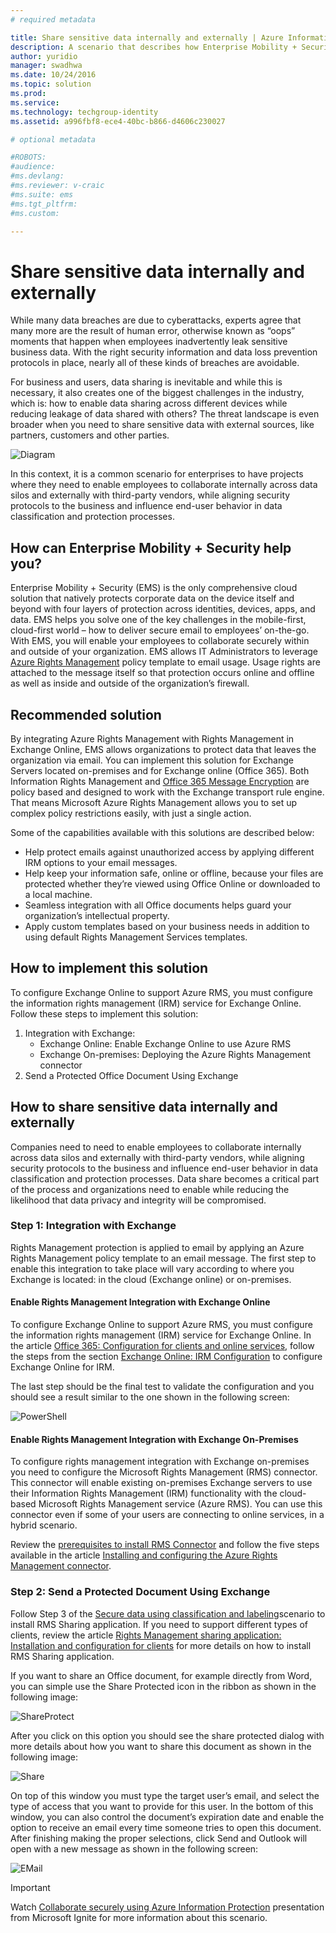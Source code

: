 ```yaml
---
# required metadata

title: Share sensitive data internally and externally | Azure Information Protection
description: A scenario that describes how Enterprise Mobility + Security can be used to share sensitive data internally and externally by leveraging Microsoft Azure Information Protection capabilities.
author: yuridio
manager: swadhwa
ms.date: 10/24/2016
ms.topic: solution
ms.prod:
ms.service:
ms.technology: techgroup-identity
ms.assetid: a996fbf8-ece4-40bc-b866-d4606c230027

# optional metadata

#ROBOTS:
#audience:
#ms.devlang:
#ms.reviewer: v-craic
#ms.suite: ems
#ms.tgt_pltfrm:
#ms.custom:

---
```


# Share sensitive data internally and externally

While many data breaches are due to cyberattacks, experts agree that many more are the result of human error, otherwise known as “oops” moments that happen when employees inadvertently leak sensitive business data. With the right security information and data loss prevention protocols in place, nearly all of these kinds of breaches are avoidable.

For business and users, data sharing is inevitable and while this is necessary, it also creates one of the biggest challenges in the industry, which is: how to enable data sharing across different devices while reducing leakage of data shared with others? The threat landscape is even broader when you need to share sensitive data with external sources, like partners, customers and other parties. 

![Diagram](./media/share-sensitive-data/share-sensitive-data-fig1.png)

In this context, it is a common scenario for enterprises to have projects where they need to enable employees to collaborate internally across data silos and externally with third-party vendors, while aligning security protocols to the business and influence end-user behavior in data classification and protection processes. 

## How can Enterprise Mobility + Security help you?

Enterprise Mobility + Security (EMS) is the only comprehensive cloud solution that natively protects corporate data on the device itself and beyond with four layers of protection across identities, devices, apps, and data. EMS helps you solve one of the key challenges in the mobile-first, cloud-first world – how to deliver secure email to employees’ on-the-go. With EMS, you will enable your employees to collaborate securely within and outside of your organization. EMS allows IT Administrators to leverage [Azure Rights Management](https://docs.microsoft.com/information-protection/understand-explore/what-is-azure-rms) policy template to email usage. Usage rights are attached to the message itself so that protection occurs online and offline as well as inside and outside of the organization’s firewall.

## Recommended solution

By integrating Azure Rights Management with Rights Management in Exchange Online, EMS allows organizations to protect data that leaves the organization via email. You can implement this solution for Exchange Servers located on-premises and for Exchange online (Office 365). Both Information Rights Management and [Office 365 Message Encryption](https://technet.microsoft.com/library/dn569285.aspx) are policy based and designed to work with the Exchange transport rule engine. That means Microsoft Azure Rights Management allows you to set up complex policy restrictions easily, with just a single action.

Some of the capabilities available with this solutions are described below:

- Help protect emails against unauthorized access by applying different IRM options to your email messages.
- Help keep your information safe, online or offline, because your files are protected whether they’re viewed using Office Online or downloaded to a local machine.
- Seamless integration with all Office documents helps guard your organization’s intellectual property.
- Apply custom templates based on your business needs in addition to using default Rights Management Services templates.


## How to implement this solution

To configure Exchange Online to support Azure RMS, you must configure the information rights management (IRM) service for Exchange Online. Follow these steps to implement this solution:

1. Integration with Exchange: 
	- Exchange Online: Enable Exchange Online to use Azure RMS
	- Exchange On-premises: Deploying the Azure Rights Management connector
2. Send a Protected Office Document Using Exchange

## How to share sensitive data internally and externally

Companies need to need to enable employees to collaborate internally across data silos and externally with third-party vendors, while aligning security protocols to the business and influence end-user behavior in data classification and protection processes. Data share becomes a critical part of the process and organizations need to enable while reducing the likelihood that data privacy and integrity will be compromised.

### Step 1: Integration with Exchange

Rights Management protection is applied to email by applying an Azure Rights Management policy template to an email message. The first step to enable this integration to take place will vary according to where you Exchange is located: in the cloud (Exchange online) or on-premises. 

#### Enable Rights Management Integration with Exchange Online

To configure Exchange Online to support Azure RMS, you must configure the information rights management (IRM) service for Exchange Online. In the article [Office 365: Configuration for clients and online services](https://docs.microsoft.com/rights-management/deploy-use/configure-office365), follow the steps from the section [Exchange Online: IRM Configuration](https://docs.microsoft.com/rights-management/deploy-use/configure-office365#exchange-online-irm-configuration) to configure Exchange Online for IRM.

The last step should be the final test to validate the configuration and you should see a result similar to the one shown in the following screen:

![PowerShell](./media/share-sensitive-data/share-sensitive-data-fig2.png)

#### Enable Rights Management Integration with Exchange On-Premises

To configure rights management integration with Exchange on-premises you need to configure the Microsoft Rights Management (RMS) connector. This connector will enable existing on-premises Exchange servers to use their Information Rights Management (IRM) functionality with the cloud-based Microsoft Rights Management service (Azure RMS). You can use this connector even if some of your users are connecting to online services, in a hybrid scenario.

Review the [prerequisites to install RMS Connector](https://docs.microsoft.com/rights-management/deploy-use/deploy-rms-connector#prerequisites-for-the-rms-connector) and follow the five steps available in the article [Installing and configuring the Azure Rights Management connector](https://docs.microsoft.com/rights-management/deploy-use/install-configure-rms-connector).

### Step 2: Send a Protected Document Using Exchange

Follow Step 3 of the [Secure data using classification and labeling](infoprotect-secure-classify-scenario.md)scenario to install RMS Sharing application. If you need to support different types of clients, review the article [Rights Management sharing application: Installation and configuration for clients](https://docs.microsoft.com/rights-management/deploy-use/configure-sharing-app) for more details on how to install RMS Sharing application.

If you want to share an Office document, for example directly from Word, you can simple use the Share Protected icon in the ribbon as shown in the following image:

![ShareProtect](./media/share-sensitive-data/share-sensitive-data-fig3.png)

After you click on this option you should see the share protected dialog with more details about how you want to share this document as shown in the following image:

![Share](./media/share-sensitive-data/share-sensitive-data-fig4.png)

On top of this window you must type the target user’s email, and select the type of access that you want to provide for this user. In the bottom of this window, you can also control the document’s expiration date and enable the option to receive an email every time someone tries to open this document. After finishing making the proper selections, click Send and Outlook will open with a new message as shown in the following screen:

![EMail](./media/share-sensitive-data/share-sensitive-data-fig5.png)

> [!IMPORTANT] 
> Watch [Collaborate securely using Azure Information Protection](https://myignite.microsoft.com/videos/49947) presentation from Microsoft Ignite for more information about this scenario.
